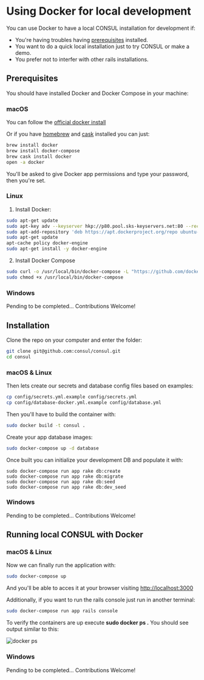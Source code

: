 # Using Docker for local development

You can use Docker to have a local CONSUL installation for development if:
- You're having troubles having [prerequisites](prerequisites) installed.
- You want to do a quick local installation just to try CONSUL or make a demo.
- You prefer not to interfer with other rails installations.

## Prerequisites

You should have installed Docker and Docker Compose in your machine:

### macOS

You can follow the [official docker install](https://docs.docker.com/docker-for-mac/install/)

Or if you have [homebrew](http://brew.sh) and [cask](https://caskroom.github.io/) installed you can just:

```bash
brew install docker
brew install docker-compose
brew cask install docker
open -a docker
```

You'll be asked to give Docker app permissions and type your password, then you're set.

### Linux

1. Install Docker:
```bash
sudo apt-get update
sudo apt-key adv --keyserver hkp://p80.pool.sks-keyservers.net:80 --recv-keys 58118E89F3A912897C070ADBF76221572C52609D
sudo apt-add-repository 'deb https://apt.dockerproject.org/repo ubuntu-xenial main'
sudo apt-get update
apt-cache policy docker-engine
sudo apt-get install -y docker-engine
```

2. Install Docker Compose
```bash
sudo curl -o /usr/local/bin/docker-compose -L "https://github.com/docker/compose/releases/download/1.15.0/docker-compose-$(uname -s)-$(uname -m)"
sudo chmod +x /usr/local/bin/docker-compose
```

### Windows

Pending to be completed... Contributions Welcome!

## Installation

Clone the repo on your computer and enter the folder:
```bash
git clone git@github.com:consul/consul.git
cd consul
```
### macOS & Linux

Then lets create our secrets and database config files based on examples:

```bash
cp config/secrets.yml.example config/secrets.yml
cp config/database-docker.yml.example config/database.yml
```

Then you'll have to build the container with:
```bash
sudo docker build -t consul .
```

Create your app database images:

```bash
sudo docker-compose up -d database
```

Once built you can initialize your development DB and populate it with:
```
sudo docker-compose run app rake db:create
sudo docker-compose run app rake db:migrate
sudo docker-compose run app rake db:seed
sudo docker-compose run app rake db:dev_seed
```

### Windows

Pending to be completed... Contributions Welcome!

## Running local CONSUL with Docker

### macOS & Linux

Now we can finally run the application with:
```bash
sudo docker-compose up
```

And you'll be able to acces it at your browser visiting [http://localhost:3000](http://localhost:3000)

Additionally, if you want to run the rails console just run in another terminal:

```bash
sudo docker-compose run app rails console
```

To verify the containers are up execute **sudo docker ps .** You should see output similar to this:

![docker ps](https://i.imgur.com/ASvzXrd.png)

### Windows

Pending to be completed... Contributions Welcome!
